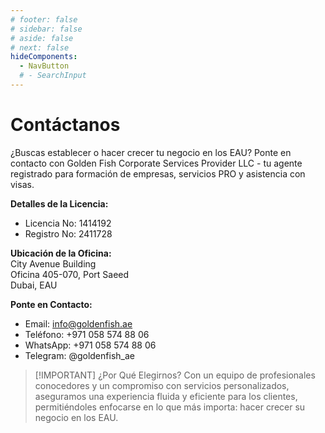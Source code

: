 ```yaml
---
# footer: false
# sidebar: false
# aside: false
# next: false
hideComponents:
  - NavButton
  # - SearchInput
---
```


<!-- <p>
  <img src="/img/Logo.avif" alt="logo" width="100" height="100" style="margin-left: 50%;">
</p> -->

# Contáctanos

¿Buscas establecer o hacer crecer tu negocio en los EAU? Ponte en contacto con Golden Fish Corporate Services Provider LLC - tu agente registrado para formación de empresas, servicios PRO y asistencia con visas.

**Detalles de la Licencia:**

- Licencia No: 1414192
- Registro No: 2411728

**Ubicación de la Oficina:**  
City Avenue Building  
Oficina 405-070, Port Saeed  
Dubai, EAU

**Ponte en Contacto:**

- Email: info@goldenfish.ae
- Teléfono: +971 058 574 88 06
- WhatsApp: +971 058 574 88 06
- Telegram: @goldenfish_ae

<!-- WhatsApp us at [+971 058 574 88 06](https://wa.me/message/KDLD4FZVW7EUC1)
Telegram us at [@goldenfish_ae](https://t.me/goldenfish_ae) -->

> [!IMPORTANT] ¿Por Qué Elegirnos?
> Con un equipo de profesionales conocedores y un compromiso con servicios personalizados, aseguramos una experiencia fluida y eficiente para los clientes, permitiéndoles enfocarse en lo que más importa: hacer crecer su negocio en los EAU.

<ContactForm buttonText="Hablar con un experto" />